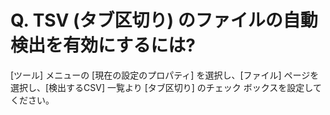 # Q. TSV (タブ区切り) のファイルの自動検出を有効にするには?

\[ツール\] メニューの \[現在の設定のプロパティ\] を選択し、\[ファイル\] ページを選択し、\[検出するCSV\] 一覧より \[タブ区切り\] のチェック ボックスを設定してください。